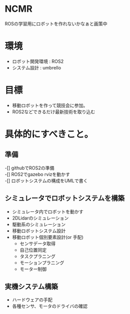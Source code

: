 # NCMR

ROSの学習用にロボットを作れないかなぁと画策中

# 環境
- ロボット開発環境 : ROS2
- システム設計 : umbrello


# 目標  
- 移動ロボットを作って競技会に参加。  
- ROS2などできるだけ最新技術を取り込む  

# 具体的にすべきこと。  
## 準備
-[] githubでROS2の準備  
-[] ROS2でgazebo rvizを動かす  
-[] ロボットシステムの構成をUMLで書く


## シミュレータでロボットシステムを構築  
- シミュレータ内でロボットを動かす  
- 2DLidarのシミュレーション  
- 駆動系のシミュレーション  
- 移動ロボットシステム設計  
- 移動ロボット個別要素設計(or 手配)  
  - センサデータ取得  
  - 自己位置同定  
  - タスクプラニング  
  - モーションプラニング  
  - モーター制御  

## 実機システム構築  
- ハードウェアの手配  
- 各種センサ、モータのドライバの確認  
